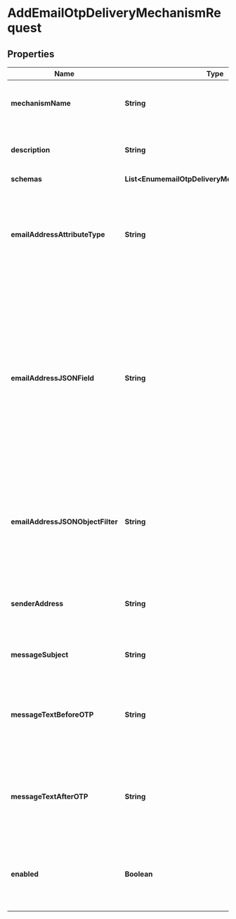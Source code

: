 

# AddEmailOtpDeliveryMechanismRequest


## Properties

| Name | Type | Description | Notes |
|------------ | ------------- | ------------- | -------------|
|**mechanismName** | **String** | Name of the new OTP Delivery Mechanism |  |
|**description** | **String** | A description for this OTP Delivery Mechanism |  [optional] |
|**schemas** | **List&lt;EnumemailOtpDeliveryMechanismSchemaUrn&gt;** |  |  |
|**emailAddressAttributeType** | **String** | The name or OID of the attribute that holds the email address to which the message should be sent. |  [optional] |
|**emailAddressJSONField** | **String** | The name of the JSON field whose value is the email address to which the message should be sent. The email address must be contained in a top-level field whose value is a single string. |  [optional] |
|**emailAddressJSONObjectFilter** | **String** | A JSON object filter that may be used to identify which email address value to use when sending the message. |  [optional] |
|**senderAddress** | **String** | The e-mail address to use as the sender for the one-time password. |  |
|**messageSubject** | **String** | The subject to use for the e-mail message. |  [optional] |
|**messageTextBeforeOTP** | **String** | Any text that should appear in the message before the one-time password value. |  [optional] |
|**messageTextAfterOTP** | **String** | Any text that should appear in the message after the one-time password value. |  [optional] |
|**enabled** | **Boolean** | Indicates whether this OTP Delivery Mechanism is enabled for use in the server. |  |



